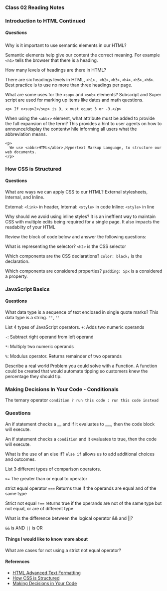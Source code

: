 ### Class 02 Reading Notes

### Introduction to HTML Continued

##### Questions

Why is it important to use semantic elements in our HTML?

Semantic elements help give our content the correct meaning. For example `<h1>` tells the browser that there is a heading.

How many levels of headings are there in HTML?

There are six headings levels in HTML, `<h1>, <h2>,<h3>,<h4>,<h5>,<h6>`. Best practice is to use no more than three headings per page.

What are some uses for the `<sup>` and `<sub>` elements?
Subscript and  Super script are used for marking up items like dates and math questions.

`<p> If x<sup>2</sup> is 9, x must equat 3 or -3.</p>`

When using the `<abbr>` element, what attribute must be added to provide the full expansion of the term?
This provides a hint to user agents on how to announce/display the contentw hile informing all users what the abbreviation means.

>
    <p>
      We use <abbr>HTML</abbr>,Hypertext Markup Language, to structure our web documents.
    </p> 
>

### How CSS is Structured

#### Questions

What are ways we can apply CSS to our HTML?
External stylesheets, Internal, and Inline.

External: `<link>` in header,
Internal: `<style>` in code
Inline: `<style>` in line

Why should we avoid using inline styles?
It is an ineffient way to maintain CSS with multiple edits being required for a single page. It also impacts the readabilty of your HTML

Review the block of code below and answer the following questions:

What is representing the selector?
`<h2>` is the CSS selector

Which components are the CSS declarations?
`color: black;` is the declaration.

Which components are considered properties?
`padding: 5px` is a considered a property.

### JavaScript Basics

#### Questions

What data type is a sequence of text enclosed in single quote marks?
This data type is a string. `""`, `''`

List 4 types of JavaScript operators.
`+`: Adds two numeric operands

`-`: Subtract right operand from left operand

`*`: Multiply two numeric operands

`%`: Modulus operator. Returns remainder of two operands

Describe a real world Problem you could solve with a Function.
A function could be created that would automate tipping so customers knew the percentage they should tip. 


### Making Decisions In Your Code - Conditionals

The ternary operator
`condition ? run this code : run this code instead`


### Questions

An if statement checks a __ and if it evaluates to ___, then the code block will execute.

An if statement checks a `condition` and it evaluates to true, then the code will execute.

What is the use of an else if?
`else if` allows us to add additional choices and outcomes.

List 3 different types of comparison operators.

`>=` The greater than or equal to operator

strict equal operator 
`===` Returns true if the operands are equal and of the same type

Strict not equal
`!==` returns true if the operands are not of the same type but not equal, or are of different type


What is the difference between the logical operator && and ||?

`&&` is AND 
`||` is OR

#### Things I would like to know more about 

What are cases for not using a strict not equal operator?

#### References

* [HTML Advanced Text Formatting](https://developer.mozilla.org/en-US/docs/Learn/HTML/Introduction_to_HTML/Advanced_text_formatting)
* [How CSS is Structured](https://developer.mozilla.org/en-US/docs/Learn/CSS/First_steps/How_CSS_is_structured)
* [Making Decisions in Your Code](https://developer.mozilla.org/en-US/docs/Learn/JavaScript/Building_blocks/conditionals)
